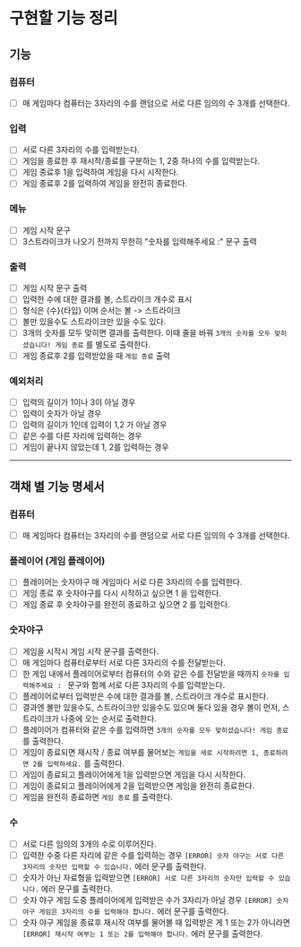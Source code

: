 # 구현할 기능 정리

## 기능

### 컴퓨터

- [ ] 매 게임마다 컴퓨터는 3자리의 수를 랜덤으로 서로 다른 임의의 수 3개를 선택한다.

### 입력

- [ ] 서로 다른 3자리의 수를 입력받는다.
- [ ] 게임을 종료한 후 재시작/종료를 구분하는 1, 2중 하나의 수를 입력받는다.
- [ ] 게임 종료후 1을 입력하여 게임을 다시 시작한다.
- [ ] 게임 종료후 2를 입력하여 게임을 완전히 종료한다.

### 메뉴

- [ ] 게임 시작 문구
- [ ] 3스트라이크가 나오기 전까지 무한히 "숫자를 입력해주세요 :" 문구 출력

### 출력

- [ ] 게임 시작 문구 출력
- [ ] 입력한 수에 대한 결과를 볼, 스트라이크 개수로 표시
- [ ] 형식은 {수}{타입} 이며 순서는 볼 -> 스트라이크
- [ ] 볼만 있을수도 스트라이크만 있을 수도 있다.
- [ ] 3개의 숫자를 모두 맞히면 결과를 출력한다. 이때 줄을 바꿔 `3개의 숫자를 모두 맞히셨습니다! 게임 종료` 를 별도로 출력한다.
- [ ] 게임 종료후 2를 입력받았을 때 `게임 종료` 출력

### 예외처리

- [ ] 입력의 길이가 1이나 3이 아닐 경우
- [ ] 입력이 숫자가 아닐 경우
- [ ] 입력의 길이가 1인데 입력이 1,2 가 아닐 경우
- [ ] 같은 수를 다른 자리에 입력하는 경우
- [ ] 게임이 끝나지 않았는데 1, 2를 입력하는 경우

---

## 객채 별 기능 명세서

### 컴퓨터

- [ ] 매 게임마다 컴퓨터는 3자리의 수를 랜덤으로 서로 다른 임의의 수 3개를 선택한다.

### 플레이어 (게임 플레이어)

- [ ] 플레이어는 숫자야구 매 게임마다 서로 다른 3자리의 수를 입력한다.
- [ ] 게임 종료 후 숫자야구를 다시 시작하고 싶으면 1 을 입력한다.
- [ ] 게임 종료 후 숫자야구를 완전히 종료하고 싶으면 2 를 입력한다.

### 숫자야구

- [ ] 게임을 시작시 게임 시작 문구를 출력한다.
- [ ] 매 게임마다 컴퓨터로부터 서로 다른 3자리의 수를 전달받는다.
- [ ] 한 게임 내에서 플레이어로부터 컴퓨터의 수와 같은 수를 전달받을 때까지 `숫자를 입력해주세요 : ` 문구와 함께 서로 다른 3자리의 수를 입력받는다.
- [ ] 플레이어로부터 입력받은 수에 대한 결과를 볼, 스트라이크 개수로 표시한다.
- [ ] 결과엔 볼만 있을수도, 스트라이크만 있을수도 있으며 둘다 있을 경우 볼이 먼저, 스트라이크가 나중에 오는 순서로 출력한다.
- [ ] 플레이어가 컴퓨터와 같은 수를 입력하면 `3개의 숫자를 모두 맞히셨습니다! 게임 종료` 를 출력한다.
- [ ] 게임이 종료되면 재시작 / 종료 여부를 물어보는 `게임을 새로 시작하려면 1, 종료하려면 2를 입력하세요.` 를 출력한다.
- [ ] 게임이 종료되고 플레이어에게 1을 입력받으면 게임을 다시 시작한다.
- [ ] 게임이 종료되고 플레이어에게 2을 입력받으면 게임을 완전히 종료한다.
- [ ] 게임을 완전히 종료하면 `게임 종료` 를 출력한다.

### 수

- [ ] 서로 다른 임의의 3개의 수로 이루어진다.
- [ ] 입력한 수중 다른 자리에 같은 수를 입력하는 경우 `[ERROR] 숫자 야구는 서로 다른 3자리의 숫자만 입력할 수 있습니다.` 에러 문구를 출력한다.
- [ ] 숫자가 아닌 자료형을 입력받으면 `[ERROR] 서로 다른 3자리의 숫자만 입력할 수 있습니다.` 에러 문구를 출력한다.
- [ ] 숫자 야구 게임 도중 플레이어에게 입력받은 수가 3자리가 아닐 경우 `[ERROR] 숫자 야구 게임은 3자리의 수를 입력해야 합니다.` 에러 문구를 출력한다.
- [ ] 숫자 야구 게임을 종료후 재시작 여부를 물어볼 때 입력받은 게 1 또는 2가 아니라면 `[ERROR] 재시작 여부는 1 또는 2를 입력해야 합니다.` 에러 문구를 출력한다.

